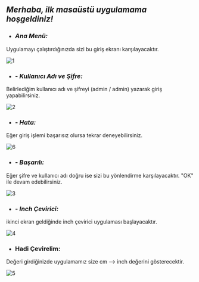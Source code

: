 
## **_Merhaba, ilk masaüstü uygulamama hoşgeldiniz!_**

- ###  *Ana Menü:*
Uygulamayı çalıştırdığınızda sizi bu giriş ekranı karşılayacaktır.

![1](https://github.com/elfdrkn/Proje3/assets/54261034/b56d1f04-b56b-464d-b11d-fdfcd8242397)

- ### - *Kullanıcı Adı ve Şifre:*
Belirlediğim kullanıcı adı ve şifreyi (admin / admin) yazarak giriş yapabilirsiniz.

![2](https://github.com/elfdrkn/Proje3/assets/54261034/b278fa2e-ca31-404d-85bb-53f28bd0ed4b)

- ### - *Hata:*
Eğer giriş işlemi başarısız olursa tekrar deneyebilirsiniz.

![6](https://github.com/elfdrkn/Proje3/assets/54261034/bdb18419-676d-451a-bf0a-c92503e5f6b9)

- ### - *Başarılı:*
Eğer şifre ve kullanıcı adı doğru ise sizi bu yönlendirme karşılayacaktır. "OK" ile devam edebilirsiniz.

![3](https://github.com/elfdrkn/Proje3/assets/54261034/93b98f08-1765-4a6e-88c1-d4db555ee334)

- ### - *Inch Çevirici:*
ikinci ekran geldiğinde inch çevirici uygulaması başlayacaktır. 

![4](https://github.com/elfdrkn/Proje3/assets/54261034/968f7739-6cb2-4cf7-b880-92ac25f0e604)

- ### Hadi Çevirelim:
Değeri girdiğinizde uygulamamız size cm --> inch değerini gösterecektir.

![5](https://github.com/elfdrkn/Proje3/assets/54261034/ed29d601-a5d2-4cbb-ad84-606367af8bae)

